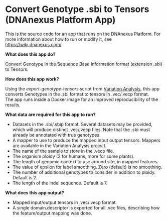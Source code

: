 <!-- dx-header -->
# Convert Genotype .sbi to Tensors (DNAnexus Platform App)

This is the source code for an app that runs on the DNAnexus Platform.
For more information about how to run or modify it, see
https://wiki.dnanexus.com/.
<!-- /dx-header -->

**What does this app do?**

Convert Genotype in the Sequence Base Information format (extension .sbi) to Tensors.

**How does this app work?**

Using the _export-genotype-tensors_ script from [Variation Analysis](https://github.com/CampagneLaboratory/variationanalysis), this app converts Genotypes in the .sbi format to tensors in .vec/.vecp format.\
The app runs inside a Docker image for an improved reproducibility of the results.

**What data are required for this app to run?**

* Datasets in the .sbi/.sbip format. Several datasets may be provided, which will produce distinct .vec/,vecp files. Note that the .sbi must already be annotated with true genotypes.
* A mapper to use to produce the mapped input output tensors. Mappers are available in the Variation Analysis project.
* The name of the sample to store in the .vecp file.
* The organism ploidy (2 for humans, more for some plants).
* The length of genomic context to use around site, in mapped features.
* The value of epsilon for label smoothing. Zero (default) is no smoothing.
* The number of additional genotypes to consider in addition to ploidy. Default is 2.
* The length of the indel sequence. Default is 7.

**What does this app output?**
* Mapped input/output tensors in .vec/.vecp format. 
* A single domain.descriptor is exported for all .vec files, describing how the feature/output mapping was done.
